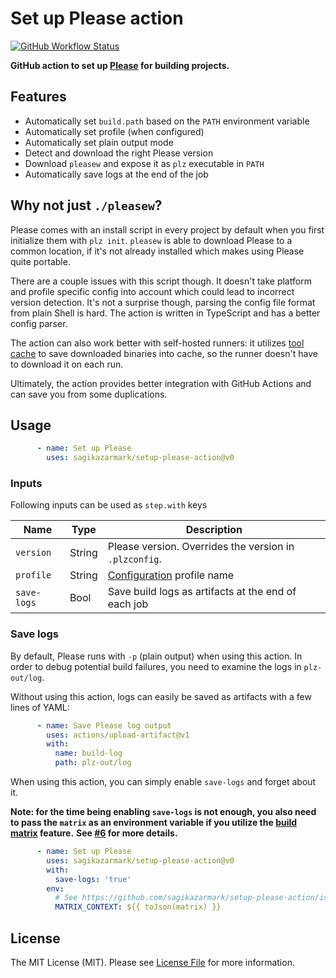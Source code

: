# Set up Please action

[![GitHub Workflow Status](https://img.shields.io/github/workflow/status/sagikazarmark/setup-please-action/build-test?style=flat-square)](https://github.com/sagikazarmark/setup-please-action/actions?query=workflow%3Abuild-test)

**GitHub action to set up [Please](https://please.build/) for building projects.**

## Features

- Automatically set `build.path` based on the `PATH` environment variable
- Automatically set profile (when configured)
- Automatically set plain output mode
- Detect and download the right Please version
- Download `pleasew` and expose it as `plz` executable in `PATH`
- Automatically save logs at the end of the job


## Why not just `./pleasew`?

Please comes with an install script in every project by default when you first initialize them with `plz init`.
`pleasew` is able to download Please to a common location, if it's not already installed
which makes using Please quite portable.

There are a couple issues with this script though. It doesn't take platform and profile specific config into account
which could lead to incorrect version detection. It's not a surprise though, parsing the config file format from plain Shell is hard.
The action is written in TypeScript and has a better config parser.

The action can also work better with self-hosted runners: it utilizes [tool cache](https://github.com/actions/toolkit/tree/main/packages/tool-cache)
to save downloaded binaries into cache, so the runner doesn't have to download it on each run.

Ultimately, the action provides better integration with GitHub Actions and can save you from some duplications.


## Usage

```yaml
      - name: Set up Please
        uses: sagikazarmark/setup-please-action@v0
```

### Inputs

Following inputs can be used as `step.with` keys

| Name                | Type    | Description                        |
|---------------------|---------|------------------------------------|
| `version`           | String  | Please version. Overrides the version in `.plzconfig`. |
| `profile`           | String  | [Configuration](https://please.build/config.html) profile name |
| `save-logs`         | Bool    | Save build logs as artifacts at the end of each job |


### Save logs

By default, Please runs with `-p` (plain output) when using this action.
In order to debug potential build failures, you need to examine the logs in `plz-out/log`.

Without using this action, logs can easily be saved as artifacts with a few lines of YAML:

```yaml
      - name: Save Please log output
        uses: actions/upload-artifact@v1
        with:
          name: build-log
          path: plz-out/log
```

When using this action, you can simply enable `save-logs` and forget about it.

**Note: for the time being enabling `save-logs` is not enough, you also need to pass the `matrix` as an environment variable if you utilize the [build matrix](https://docs.github.com/en/free-pro-team@latest/actions/learn-github-actions/managing-complex-workflows#using-a-build-matrix) feature.**
**See [#6](https://github.com/sagikazarmark/setup-please-action/issues/6) for more details.**

```yaml
      - name: Set up Please
        uses: sagikazarmark/setup-please-action@v0
        with:
          save-logs: 'true'
        env:
          # See https://github.com/sagikazarmark/setup-please-action/issues/6
          MATRIX_CONTEXT: ${{ toJson(matrix) }}
```


## License

The MIT License (MIT). Please see [License File](LICENSE) for more information.
